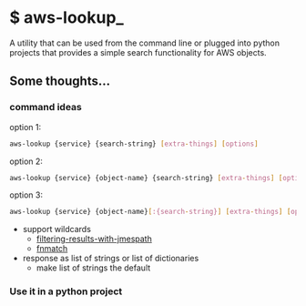 # $ aws-lookup_

A utility that can be used from the command line or plugged into python projects that provides a simple search functionality for AWS objects.


## Some thoughts...

### command ideas

option 1:

```bash
aws-lookup {service} {search-string} [extra-things] [options]
```

option 2:

```bash
aws-lookup {service} {object-name} {search-string} [extra-things] [options]
```

option 3:

```bash
aws-lookup {service} {object-name}[:{search-string}] [extra-things] [options]
```

* support wildcards
  - [filtering-results-with-jmespath](http://boto3.readthedocs.io/en/latest/guide/paginators.html#filtering-results-with-jmespath)
  - [fnmatch](https://docs.python.org/3/library/fnmatch.html)
* response as list of strings or list of dictionaries
  - make list of strings the default


### Use it in a python project
